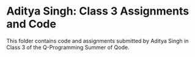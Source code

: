# Aditya Singh: Class 3 Assignments and Code
This folder contains code and assignments submitted by Aditya Singh in Class 3 of the Q-Programming Summer of Qode.